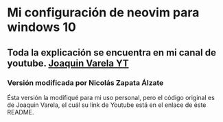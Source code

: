 # Mi configuración de neovim para windows 10

## Toda la explicación se encuentra en mi canal de youtube. [Joaquin Varela YT](https://www.youtube.com/channel/UCw1Ipy5_P1OL0zUJMfYC7-A)
### Versión modificada por Nicolás Zapata Álzate
Ésta versión la modifiqué para mi uso personal, pero el código original es de Joaquin Varela, el cuál su link de Youtube está en el enlace de éste README.
